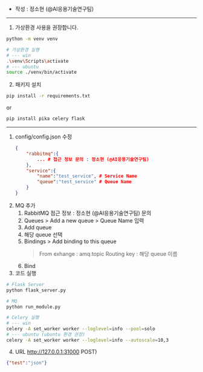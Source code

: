 - 작성 : 정소현 (@AI응용기술연구팀)
------
1) 가상환경 사용을 권장합니다.
``` bash
python -m venv venv

# 가상환경 실행
# --- win
.\venv\Scripts\activate
# --- ubuntu
source ./venv/bin/activate
```
2) 패키지 설치
``` bash
pip install -r requirements.txt
```
or
``` bash
pip install pika celery flask
```
------------------------
1) config/config.json 수정
    ``` json
    {
        "rabbitmq":{ 
            ... # 접근 정보 문의 : 정소현 (@AI응용기술연구팀)
        },
        "service":{
            "name":"test_service", # Service Name
            "queue":"test_service" # Queue Name
        }
    }
    ```
2) MQ 추가
    1) RabbitMQ 점근 정보 : 정소현 (@AI응용기술연구팀) 문의
    2) Queues > Add a new queue > Queue Name 입력
    3) Add queue
    4) 해당 queue 선택
    5) Bindings > Add binding to this queue
        > From exhange : amq.topic
        > Routing key : 해당 queue 이름
    6) Bind
3) 코드 실행
``` bash
# Flask Server
python flask_server.py

# MQ 
python run_module.py

# Celery 실행
# --- win
celery -A set_worker worker --loglevel=info --pool=solo
# --- ubuntu (ubuntu 환경 권장)
celery -A set_worker worker --loglevel=info --autoscale=10,3
```
4) URL
http://127.0.0.1:31000
POST)
```json
{"test":"json"}
```